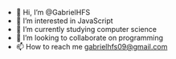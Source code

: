 - 👋 Hi, I’m @GabrielHFS
- 👀 I’m interested in JavaScript
- 🌱 I’m currently studying computer science 
- 💞️ I’m looking to collaborate on programming
- 📫 How to reach me gabrielhfs09@gmail.com

<!---
GabrielHFS/GabrielHFS is a ✨ special ✨ repository because its `README.md` (this file) appears on your GitHub profile.
You can click the Preview link to take a look at your changes.
--->
